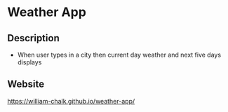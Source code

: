 # Weather App

## Description
- When user types in a city then current day weather and next five days displays 


## Website
https://william-chalk.github.io/weather-app/
